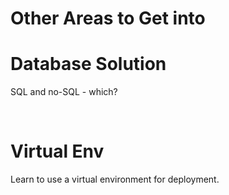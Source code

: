 # Other Areas to Get into

# Database Solution
SQL and no-SQL - which?

<br>

# Virtual Env
Learn to use a virtual environment for deployment.